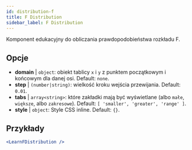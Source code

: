 ```yaml
---
id: distribution-f
title: F Distribution
sidebar_label: F Distribution
---
```


Komponent edukacyjny do obliczania prawdopodobieństwa rozkładu F.

## Opcje

* __domain__ | `object`: obiekt tablicy `x` i `y` z punktem początkowym i końcowym dla danej osi. Default: `none`.
* __step__ | `(number|string)`: wielkość kroku wejścia przewijania. Default: `0.01`.
* __tabs__ | `array<string>`: które zakładki mają być wyświetlane (albo `małe`, `większe`, albo `zakresowe`). Default: `[
  'smaller',
  'greater',
  'range'
]`.
* __style__ | `object`: Style CSS inline. Default: `{}`.


## Przykłady

```jsx live
<LearnFDistribution />
```

